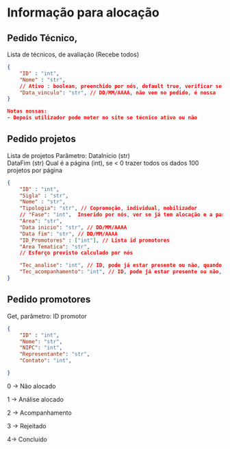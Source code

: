 # Informação para alocação

## Pedido Técnico, 
Lista de técnicos, de avaliação (Recebe todos)

```json
{
    "ID" : "int",
    "Nome" : "str",
    // Ativo : boolean, preenchido por nós, default true, verificar se existe na outSystems
    "Data_vinculo": "str", // DD/MM/AAAA, não vem no pedido, é nossa
}

Notas nossas:
- Depois utilizador pode meter no site se técnico ativo ou não
```
## Pedido projetos
Lista de projetos
Parâmetro: 
DataInicio (str)  
DataFim (str) 
Qual é a página (int), se < 0 trazer todos os dados
100 projetos por página

```json
{
    "ID" : "int",
    "Sigla" : "str",
    "Nome" : "str",
    "Tipologia": "str", // Copromoção, individual, mobilizador
    // "Fase": "int",  Inserido por nós, ver se já tem alocação e a partir daí calcular se aprovado, ....
    "Area": "str",
    "Data inicio": "str", // DD/MM/AAAA
    "Data fim": "str", // DD/MM/AAAA
    "ID_Promotores" : ["int"], // Lista id promotores
    "Area Tematica": "str",
    // Esforço previsto calculado por nós

    "Tec_analise": "int", // ID, pode já estar presente ou não, quando não existe, preencher com null/undefined...
    "Tec_acompanhamento": "int", // ID, pode já estar presente ou não, quando não existe, preencher com null/undefined...
}
```

## Pedido promotores
Get, parâmetro: 
ID promotor

```json
{
    "ID" : "int",
    "Nome": "str",
    "NIPC": "int",
    "Representante": "str",
    "Contato": "int",

}
```

0 -> Não alocado

1 -> Análise alocado

2 -> Acompanhamento

3 -> Rejeitado

4-> Concluído